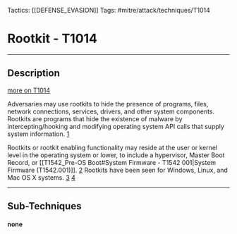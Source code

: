 Tactics: [[DEFENSE_EVASION]]
Tags: #mitre/attack/techniques/T1014  

# Rootkit - T1014
---
## Description
[more on T1014](https://attack.mitre.org/techniques/T1014)

Adversaries may use rootkits to hide the presence of programs, files, network connections, services, drivers, and other system components. Rootkits are programs that hide the existence of malware by intercepting/hooking and modifying operating system API calls that supply system information. [1](https://www.symantec.com/avcenter/reference/windows.rootkit.overview.pdf)

Rootkits or rootkit enabling functionality may reside at the user or kernel level in the operating system or lower, to include a hypervisor, Master Boot Record, or [[T1542_Pre-OS Boot#System Firmware - T1542 001|System Firmware (T1542.001)]]. [2](https://en.wikipedia.org/wiki/Rootkit) Rootkits have been seen for Windows, Linux, and Mac OS X systems. [3](https://www.crowdstrike.com/blog/http-iframe-injecting-linux-rootkit/) [4](http://www.blackhat.com/docs/asia-14/materials/Tsai/WP-Asia-14-Tsai-You-Cant-See-Me-A-Mac-OS-X-Rootkit-Uses-The-Tricks-You-Havent-Known-Yet.pdf)

---
## Sub-Techniques

#### none